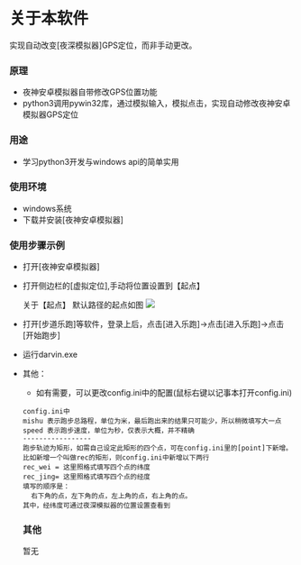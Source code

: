 # 关于本软件			

实现自动改变[夜深模拟器]GPS定位，而非手动更改。

### 原理 

* 夜神安卓模拟器自带修改GPS位置功能
* python3调用pywin32库，通过模拟输入，模拟点击，实现自动修改夜神安卓模拟器GPS定位

### 用途

* 学习python3开发与windows api的简单实用

### 使用环境 

* windows系统
* 下载并安装[夜神安卓模拟器]

### 使用步骤示例

- 打开[夜神安卓模拟器]

- 打开侧边栏的[虚拟定位],手动将位置设置到【起点】

  关于【起点】
  默认路径的起点如图
  ![](https://perci-1253331419.cos.ap-chengdu.myqcloud.com/apps/lepao/ori.png)

- 打开[步道乐跑]等软件，登录上后，点击[进入乐跑]->点击[进入乐跑]->点击[开始跑步]

- 运行darvin.exe

- 其他：

  - 如有需要，可以更改config.ini中的配置(鼠标右键以记事本打开config.ini)

  ```
  config.ini中
  mishu 表示跑步总路程，单位为米，最后跑出来的结果只可能少，所以稍微填写大一点
  speed 表示跑步速度，单位为秒，仅表示大概，并不精确
  -----------------
  跑步轨迹为矩形，如需自己设定此矩形的四个点，可在config.ini里的[point]下新增。
  比如新增一个叫做rec的矩形，则config.ini中新增以下两行
  rec_wei = 这里照格式填写四个点的纬度
  rec_jing= 这里照格式填写四个点的经度
  填写的顺序是： 
  	右下角的点，左下角的点，左上角的点，右上角的点。
  其中，经纬度可通过夜深模拟器的位置设置查看到
  ```

  ### 其他

  暂无





